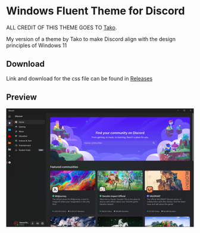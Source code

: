 # Windows Fluent Theme for Discord
ALL CREDIT OF THIS THEME GOES TO [Tako](https://github.com/TakosThings).

My version of a theme by Tako to make Discord align with the design principles of Windows 11

## Download
Link and download for the css file can be found in [Releases](https://github.com/Tech5G5G/Windows-Fluent-Theme-for-Discord/releases)

## Preview
<img src=https://raw.githubusercontent.com/Tech5G5G/Windows-Fluent-Theme-for-Discord/main/Display.png>
